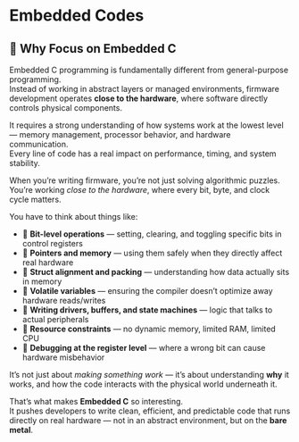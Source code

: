 # Embedded Codes
## 🧠 Why Focus on Embedded C

Embedded C programming is fundamentally different from general-purpose programming.  
Instead of working in abstract layers or managed environments, firmware development operates **close to the hardware**, where software directly controls physical components.

It requires a strong understanding of how systems work at the lowest level — memory management, processor behavior, and hardware communication.  
Every line of code has a real impact on performance, timing, and system stability.  

When you’re writing firmware, you’re not just solving algorithmic puzzles. You’re working *close to the hardware*, where every bit, byte, and clock cycle matters.

You have to think about things like:

* 🔹 **Bit-level operations** — setting, clearing, and toggling specific bits in control registers  
* 🔹 **Pointers and memory** — using them safely when they directly affect real hardware  
* 🔹 **Struct alignment and packing** — understanding how data actually sits in memory  
* 🔹 **Volatile variables** — ensuring the compiler doesn’t optimize away hardware reads/writes  
* 🔹 **Writing drivers, buffers, and state machines** — logic that talks to actual peripherals  
* 🔹 **Resource constraints** — no dynamic memory, limited RAM, limited CPU  
* 🔹 **Debugging at the register level** — where a wrong bit can cause hardware misbehavior  

It’s not just about *making something work* — it’s about understanding **why** it works, and how the code interacts with the physical world underneath it.

That’s what makes **Embedded C** so interesting.  
It pushes developers to write clean, efficient, and predictable code that runs directly on real hardware — not in an abstract environment, but on the **bare metal**.

